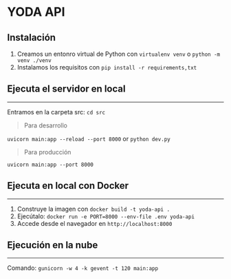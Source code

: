 # YODA API

## Instalación

1. Creamos un entonro virtual de Python con `virtualenv venv` o `python -m venv ./venv`
2. Instalamos los requisitos con `pip install -r requirements,txt`

## Ejecuta el servidor en local

---

Entramos en la carpeta src: `cd src`

> Para desarrollo

`uvicorn main:app --reload --port 8000` or `python dev.py`

> Para producción

`uvicorn main:app --port 8000`

## Ejecuta en local con Docker

---

1. Construye la imagen con `docker build -t yoda-api .`
2. Ejecútalo: `docker run -e PORT=8000 --env-file .env yoda-api`
3. Accede desde el navegador en `http://localhost:8000`

## Ejecución en la nube

---

Comando: `gunicorn -w 4 -k gevent -t 120 main:app`

